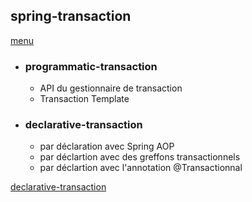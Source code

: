 ## spring-transaction
[menu](https://github.com/grouault/spring-tutorial/blob/master/spring-data-access/transaction/readme.md)

* ### programmatic-transaction

    * API du gestionnaire de transaction
    * Transaction Template
    
* ### declarative-transaction

   * par déclaration avec Spring AOP
   * par déclartion avec des greffons transactionnels
   * par déclartion avec l'annotation @Transactionnal
   
[declarative-transaction](https://github.com/grouault/spring-tutorial/blob/master/spring-data-access/transaction/notes/spring-transaction-declarative.md)



